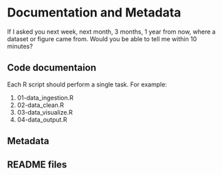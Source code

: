 # Documentation and Metadata

If I asked you next week, next month, 3 months, 1 year from now, where a dataset or figure came from.
Would you be able to tell me within 10 minutes?

## Code documentaion

Each R script should perform a single task. For example:

1. 01-data_ingestion.R
2. 02-data_clean.R
3. 03-data_visualize.R
4. 04-data_output.R


## Metadata

## README files

